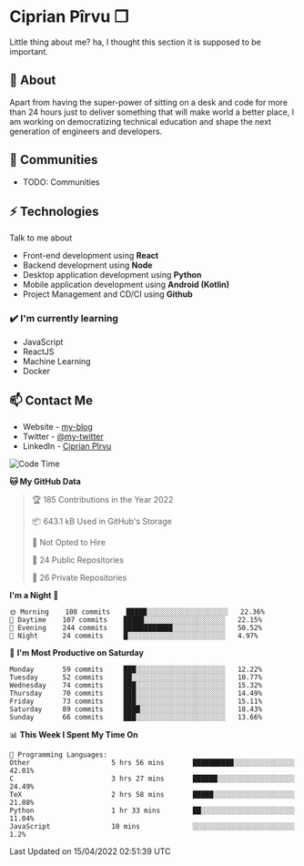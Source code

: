 # Ciprian Pîrvu ❐

Little thing about me? ha, I thought this section it is supposed to be important.

## 🧐 About

Apart from having the super-power of sitting on a desk and code for more than 24 hours just to deliver something that will make world a better place, I am working on democratizing technical education and shape the next generation of engineers and developers.

## 👯 Communities

-   TODO: Communities

## ⚡ Technologies

Talk to me about

-   Front-end development using **React**
-   Backend development using **Node**
-   Desktop application development using **Python**
-   Mobile application development using **Android (Kotlin)**
-   Project Management and CD/CI using **Github**

### ✔️ I'm currently learning

-   JavaScript
-   ReactJS
-   Machine Learning
-   Docker

## 📫 Contact Me

-   Website - [my-blog]()
-   Twitter - [@my-twitter]()
-   LinkedIn - [Ciprian Pîrvu](https://www.linkedin.com/in/p%C3%AErvu-ciprian-cristian-4415991b1/)

<!--START_SECTION:waka-->
![Code Time](http://img.shields.io/badge/Code%20Time-1%2C119%20hrs%2026%20mins-blue)

**🐱 My GitHub Data** 

> 🏆 185 Contributions in the Year 2022
 > 
> 📦 643.1 kB Used in GitHub's Storage 
 > 
> 🚫 Not Opted to Hire
 > 
> 📜 24 Public Repositories 
 > 
> 🔑 26 Private Repositories  
 > 
**I'm a Night 🦉** 

```text
🌞 Morning    108 commits    █████░░░░░░░░░░░░░░░░░░░░   22.36% 
🌆 Daytime    107 commits    █████░░░░░░░░░░░░░░░░░░░░   22.15% 
🌃 Evening    244 commits    ████████████░░░░░░░░░░░░░   50.52% 
🌙 Night      24 commits     █░░░░░░░░░░░░░░░░░░░░░░░░   4.97%

```
📅 **I'm Most Productive on Saturday** 

```text
Monday       59 commits     ███░░░░░░░░░░░░░░░░░░░░░░   12.22% 
Tuesday      52 commits     ██░░░░░░░░░░░░░░░░░░░░░░░   10.77% 
Wednesday    74 commits     ███░░░░░░░░░░░░░░░░░░░░░░   15.32% 
Thursday     70 commits     ███░░░░░░░░░░░░░░░░░░░░░░   14.49% 
Friday       73 commits     ███░░░░░░░░░░░░░░░░░░░░░░   15.11% 
Saturday     89 commits     ████░░░░░░░░░░░░░░░░░░░░░   18.43% 
Sunday       66 commits     ███░░░░░░░░░░░░░░░░░░░░░░   13.66%

```


📊 **This Week I Spent My Time On** 

```text
💬 Programming Languages: 
Other                    5 hrs 56 mins       ██████████░░░░░░░░░░░░░░░   42.01% 
C                        3 hrs 27 mins       ██████░░░░░░░░░░░░░░░░░░░   24.49% 
TeX                      2 hrs 58 mins       █████░░░░░░░░░░░░░░░░░░░░   21.08% 
Python                   1 hr 33 mins        ██░░░░░░░░░░░░░░░░░░░░░░░   11.04% 
JavaScript               10 mins             ░░░░░░░░░░░░░░░░░░░░░░░░░   1.2%

```


 Last Updated on 15/04/2022 02:51:39 UTC
<!--END_SECTION:waka-->
